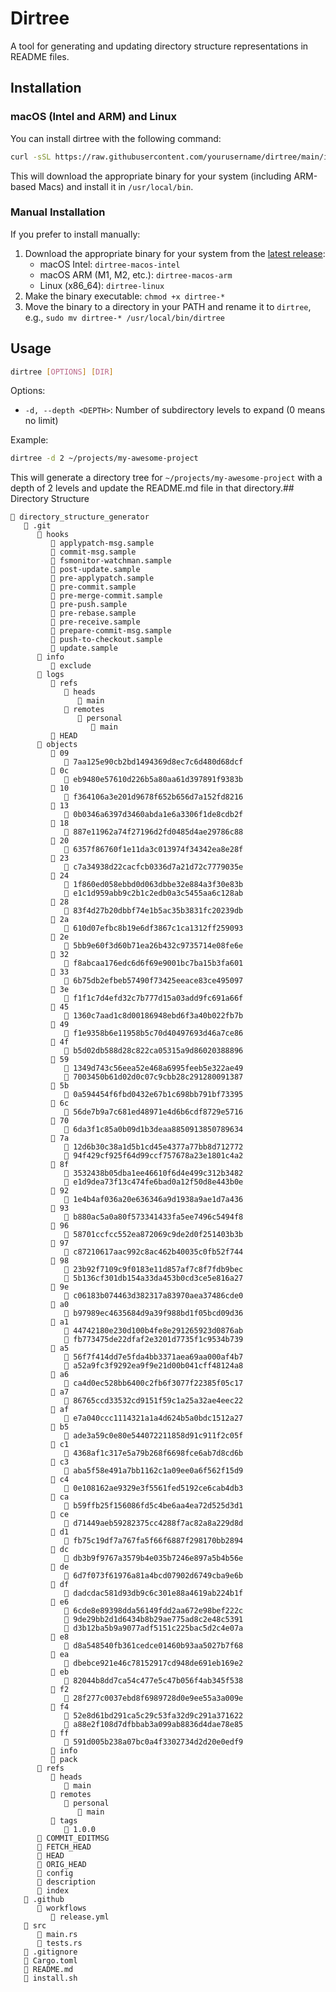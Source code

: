 # Dirtree

A tool for generating and updating directory structure representations in README files.

## Installation

### macOS (Intel and ARM) and Linux

You can install dirtree with the following command:

```bash
curl -sSL https://raw.githubusercontent.com/yourusername/dirtree/main/install.sh | bash
```

This will download the appropriate binary for your system (including ARM-based Macs) and install it in `/usr/local/bin`.

### Manual Installation

If you prefer to install manually:

1. Download the appropriate binary for your system from the [latest release](https://github.com/yourusername/dirtree/releases/latest):
   - macOS Intel: `dirtree-macos-intel`
   - macOS ARM (M1, M2, etc.): `dirtree-macos-arm`
   - Linux (x86_64): `dirtree-linux`
2. Make the binary executable: `chmod +x dirtree-*`
3. Move the binary to a directory in your PATH and rename it to `dirtree`, e.g., `sudo mv dirtree-* /usr/local/bin/dirtree`

## Usage

```bash
dirtree [OPTIONS] [DIR]
```

Options:
- `-d, --depth <DEPTH>`: Number of subdirectory levels to expand (0 means no limit)

Example:
```bash
dirtree -d 2 ~/projects/my-awesome-project
```

This will generate a directory tree for `~/projects/my-awesome-project` with a depth of 2 levels and update the README.md file in that directory.## Directory Structure

```
📁 directory_structure_generator
   📁 .git
      📁 hooks
         📄 applypatch-msg.sample
         📄 commit-msg.sample
         📄 fsmonitor-watchman.sample
         📄 post-update.sample
         📄 pre-applypatch.sample
         📄 pre-commit.sample
         📄 pre-merge-commit.sample
         📄 pre-push.sample
         📄 pre-rebase.sample
         📄 pre-receive.sample
         📄 prepare-commit-msg.sample
         📄 push-to-checkout.sample
         📄 update.sample
      📁 info
         📄 exclude
      📁 logs
         📁 refs
            📁 heads
               📄 main
            📁 remotes
               📁 personal
                  📄 main
         📄 HEAD
      📁 objects
         📁 09
            📄 7aa125e90cb2bd1494369d8ec7c6d480d68dcf
         📁 0c
            📄 eb9480e57610d226b5a80aa61d397891f9383b
         📁 10
            📄 f364106a3e201d9678f652b656d7a152fd8216
         📁 13
            📄 0b0346a6397d3460abda1e6a3306f1de8cdb2f
         📁 18
            📄 887e11962a74f27196d2fd0485d4ae29786c88
         📁 20
            📄 6357f86760f1e11da3c013974f34342ea8e28f
         📁 23
            📄 c7a34938d22cacfcb0336d7a21d72c7779035e
         📁 24
            📄 1f860ed058ebbd0d063dbbe32e884a3f30e83b
            📄 e1c1d959abb9c2b1c2edb0a3c5455aa6c128ab
         📁 28
            📄 83f4d27b20dbbf74e1b5ac35b3831fc20239db
         📁 2a
            📄 610d07efbc8b19e6df3867c1ca1312ff259093
         📁 2e
            📄 5bb9e60f3d60b71ea26b432c9735714e08fe6e
         📁 32
            📄 f8abcaa176edc6d6f69e9001bc7ba15b3fa601
         📁 33
            📄 6b75db2efbeb57490f73425eeace83ce495097
         📁 3e
            📄 f1f1c7d4efd32c7b777d15a03add9fc691a66f
         📁 45
            📄 1360c7aad1c8d00186948ebd6f3a40b022fb7b
         📁 49
            📄 f1e9358b6e11958b5c70d40497693d46a7ce86
         📁 4f
            📄 b5d02db588d28c822ca05315a9d86020388896
         📁 59
            📄 1349d743c56eea52e468a6995feeb5e322ae49
            📄 7003450b61d02d0c07c9cbb28c291280091387
         📁 5b
            📄 0a594454f6fbd0432e67b1c698bb791bf73395
         📁 6c
            📄 56de7b9a7c681ed48971e4d6b6cdf8729e5716
         📁 70
            📄 6da3f1c85a0b09d1b3deaa8850913850789634
         📁 7a
            📄 12d6b30c38a1d5b1cd45e4377a77bb8d712772
            📄 94f429cf925f64d99ccf757678a23e1801c4a2
         📁 8f
            📄 3532438b05dba1ee46610f6d4e499c312b3482
            📄 e1d9dea73f13c474fe6bad0a12f50d8e443b0e
         📁 92
            📄 1e4b4af036a20e636346a9d1938a9ae1d7a436
         📁 93
            📄 b880ac5a0a80f573341433fa5ee7496c5494f8
         📁 96
            📄 58701ccfcc552ea872069c9de2d0f251403b3b
         📁 97
            📄 c87210617aac992c8ac462b40035c0fb52f744
         📁 98
            📄 23b92f7109c9f0183e11d857af7c8f7fdb9bec
            📄 5b136cf301db154a33da453b0cd3ce5e816a27
         📁 9e
            📄 c06183b074463d382317a83970aea37486cde0
         📁 a0
            📄 b97989ec4635684d9a39f988bd1f05bcd09d36
         📁 a1
            📄 44742180e230d100b4fe8e291265923d0876ab
            📄 fb773475de22dfaf2e3201d7735f1c9534b739
         📁 a5
            📄 56f7f414dd7e5fda4bb3371aea69aa000af4b7
            📄 a52a9fc3f9292ea9f9e21d00b041cff48124a8
         📁 a6
            📄 ca4d0ec528bb6400c2fb6f3077f22385f05c17
         📁 a7
            📄 86765ccd33532cd9151f59c1a25a32ae4eec22
         📁 af
            📄 e7a040ccc1114321a1a4d624b5a0bdc1512a27
         📁 b5
            📄 ade3a59c0e80e544072211858d91c911f2c05f
         📁 c1
            📄 4368af1c317e5a79b268f6698fce6ab7d8cd6b
         📁 c3
            📄 aba5f58e491a7bb1162c1a09ee0a6f562f15d9
         📁 c4
            📄 0e108162ae9329e3f5561fed5192ce6cab4db3
         📁 ca
            📄 b59ffb25f156086fd5c4be6aa4ea72d525d3d1
         📁 ce
            📄 d71449aeb59282375cc4288f7ac82a8a229d8d
         📁 d1
            📄 fb75c19df7a767fa5f66f6887f298170bb2894
         📁 dc
            📄 db3b9f9767a3579b4e035b7246e897a5b4b56e
         📁 de
            📄 6d7f073f61976a81a4bcd07902d6749cba9e6b
         📁 df
            📄 dadcdac581d93db9c6c301e88a4619ab224b1f
         📁 e6
            📄 6cde8e89398dda56149fdd2aa672e98bef222c
            📄 9de29bb2d1d6434b8b29ae775ad8c2e48c5391
            📄 d3b12ba5b9a9077adf5151c225bac5d2c4e07a
         📁 e8
            📄 d8a548540fb361cedce01460b93aa5027b7f68
         📁 ea
            📄 dbebce921e46c78152917cd948de691eb169e2
         📁 eb
            📄 82044b8dd7ca54c477e5c47b056f4ab345f538
         📁 f2
            📄 28f277c0037ebd8f6989728d0e9ee55a3a009e
         📁 f4
            📄 52e8d61bd291ca5c29c53fa32d9c291a371622
            📄 a88e2f108d7dfbbab3a099ab8836d4dae78e85
         📁 ff
            📄 591d005b238a07bc0a4f3302734d2d20e0edf9
         📁 info
         📁 pack
      📁 refs
         📁 heads
            📄 main
         📁 remotes
            📁 personal
               📄 main
         📁 tags
            📄 1.0.0
      📄 COMMIT_EDITMSG
      📄 FETCH_HEAD
      📄 HEAD
      📄 ORIG_HEAD
      📄 config
      📄 description
      📄 index
   📁 .github
      📁 workflows
         🔧 release.yml
   📁 src
      📄 main.rs
      📄 tests.rs
   📄 .gitignore
   📄 Cargo.toml
   📝 README.md
   📜 install.sh

```
